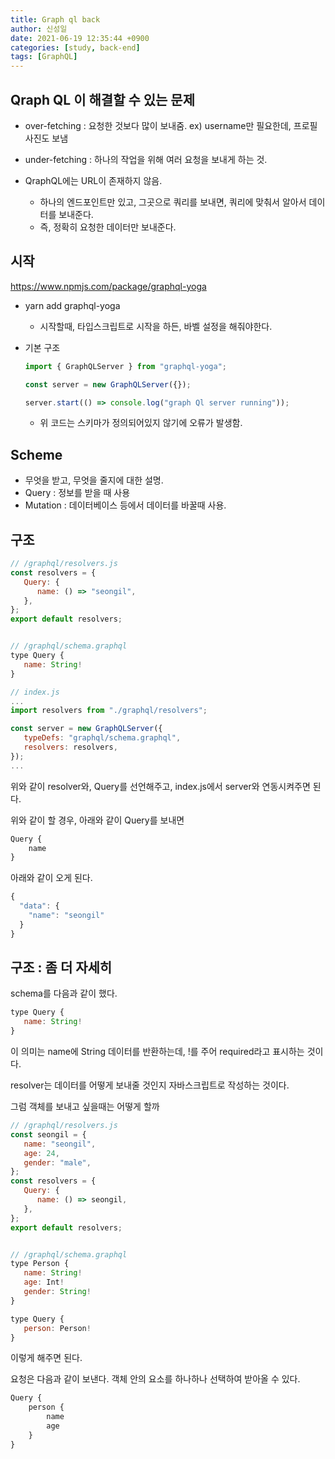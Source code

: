 ```yaml
---
title: Graph ql back
author: 신성일
date: 2021-06-19 12:35:44 +0900
categories: [study, back-end]
tags: [GraphQL]
---
```


## Qraph QL 이 해결할 수 있는 문제

- over-fetching : 요청한 것보다 많이 보내줌. ex) username만 필요한데, 프로필 사진도 보냄
- under-fetching : 하나의 작업을 위해 여러 요청을 보내게 하는 것.

- QraphQL에는 URL이 존재하지 않음.
  - 하나의 엔드포인트만 있고, 그곳으로 쿼리를 보내면, 쿼리에 맞춰서 알아서 데이터를 보내준다.
  - 즉, 정확히 요청한 데이터만 보내준다.

## 시작

https://www.npmjs.com/package/graphql-yoga

- yarn add graphql-yoga

  - 시작할때, 타입스크립트로 시작을 하든, 바벨 설정을 해줘야한다.

- 기본 구조

  ```js
  import { GraphQLServer } from "graphql-yoga";

  const server = new GraphQLServer({});

  server.start(() => console.log("graph Ql server running"));
  ```

  - 위 코드는 스키마가 정의되어있지 않기에 오류가 발생함.

## Scheme

- 무엇을 받고, 무엇을 줄지에 대한 설명.
- Query : 정보를 받을 때 사용
- Mutation : 데이터베이스 등에서 데이터를 바꿀때 사용.

## 구조

```js
// /graphql/resolvers.js
const resolvers = {
   Query: {
      name: () => "seongil",
   },
};
export default resolvers;


// /graphql/schema.graphql
type Query {
   name: String!
}

// index.js
...
import resolvers from "./graphql/resolvers";

const server = new GraphQLServer({
   typeDefs: "graphql/schema.graphql",
   resolvers: resolvers,
});
...
```

위와 같이 resolver와, Query를 선언해주고, index.js에서 server와 연동시켜주면 된다.

위와 같이 할 경우, 아래와 같이 Query를 보내면

```js
Query {
    name
}
```

아래와 같이 오게 된다.

```js
{
  "data": {
    "name": "seongil"
  }
}
```

## 구조 : 좀 더 자세히

schema를 다음과 같이 했다.

```js
type Query {
   name: String!
}
```

이 의미는 name에 String 데이터를 반환하는데, !를 주어 required라고 표시하는 것이다.

resolver는 데이터를 어떻게 보내줄 것인지 자바스크립트로 작성하는 것이다.

그럼 객체를 보내고 싶을때는 어떻게 할까

```js
// /graphql/resolvers.js
const seongil = {
   name: "seongil",
   age: 24,
   gender: "male",
};
const resolvers = {
   Query: {
      name: () => seongil,
   },
};
export default resolvers;


// /graphql/schema.graphql
type Person {
   name: String!
   age: Int!
   gender: String!
}

type Query {
   person: Person!
}
```

이렇게 해주면 된다.

요청은 다음과 같이 보낸다. 객체 안의 요소를 하나하나 선택하여 받아올 수 있다.

```js
Query {
    person {
        name
        age
    }
}
```
